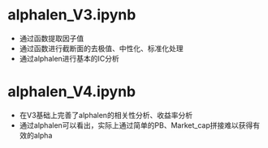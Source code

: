 # alphalen_V3.ipynb
- 通过函数提取因子值
- 通过函数进行截断面的去极值、中性化、标准化处理
- 通过alphalen进行基本的IC分析

# alphalen_V4.ipynb
- 在V3基础上完善了alphalen的相关性分析、收益率分析
- 通过alphalen可以看出，实际上通过简单的PB、Market_cap拼接难以获得有效的alpha
